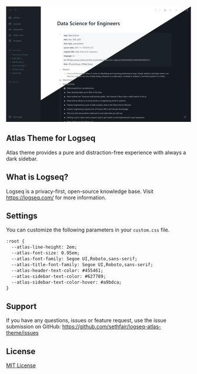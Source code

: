 ![Screenshot](./screenshot.png)

## Atlas Theme for Logseq

Atlas theme provides a pure and distraction-free experience with always a dark sidebar.

## What is Logseq?
Logseq is a privacy-first, open-source knowledge base.  Visit https://logseq.com/ for more information.

## Settings
You can customize the following parameters in your `custom.css` file.
```
:root {
  --atlas-line-height: 2em;
  --atlas-font-size: 0.95em;
  --atlas-font-family: Segoe UI,Roboto,sans-serif;
  --atlas-title-font-family: Segoe UI,Roboto,sans-serif;
  --atlas-header-text-color: #455461;
  --atlas-sidebar-text-color: #627789;
  --atlas-sidebar-text-color-hover: #a9bdca;
}
```
## Support
If you have any questions, issues or feature request, use the issue submission on GitHub: https://github.com/sethfair/logseq-atlas-theme/issues

## License

[MIT License](./LICENSE)
